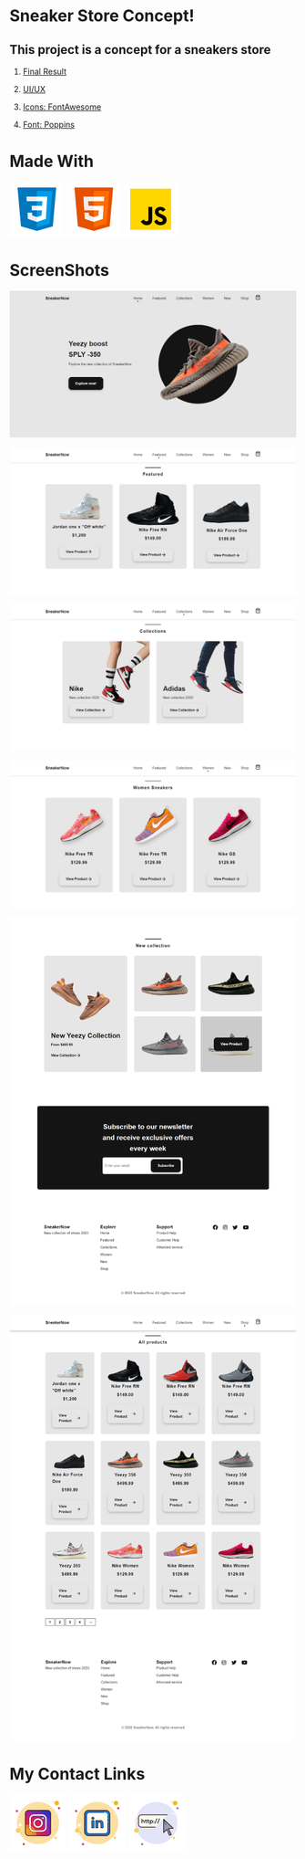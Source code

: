 # Sneaker Store Concept!


## This project is a concept for a sneakers store


1. [Final Result](https://jhosiangtz.github.io/sneakerstore/)

2. [UI/UX](assets/img/screenshot/UI.pdf)

3. [Icons: FontAwesome](https://fontawesome.com/)

4. [Font: Poppins](https://fonts.google.com/specimen/Poppins)

# Made With


![CSS](assets/img/css.svg) ![HTML](assets/img/html.svg) ![JS](assets/img/js.svg)

# ScreenShots

![Home](assets/img/screenshot/home.png)

![Featured](assets/img/screenshot/Featured.png)

![Collection](assets/img/screenshot/Collections.png)

![Women](assets/img/screenshot/women.png)

![New](assets/img/screenshot/new.png)


![Shop](assets/img/screenshot/shop.png)




# My Contact Links

[![Instagram](https://raw.githubusercontent.com/JhosianGtZ/JhosianGtZ/main/icons8-instagram-100.png)](https://instagram.com/_jhosian)
[![Linkedin](https://raw.githubusercontent.com/JhosianGtZ/JhosianGtZ/main/icons8-linkedin-100.png)](https://www.linkedin.com/in/jhosiangtz/)
[![Website](https://raw.githubusercontent.com/JhosianGtZ/JhosianGtZ/main/icons8-website-100.png)](https://jhosiandev.herokuapp.com/)